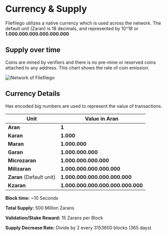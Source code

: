 # Currency & Supply

Filefilego utilizes a native currency which is used across the network. The default unit (Zaran) is 18 decimals, and represented by 10^18 or **1.000.000.000.000.000.000** 

## Supply over time 

Coins are mined by verifiers and there is no pre-mine or reserved coins attached to any address. This chart shows the rate of coin emission.


![Network of Filefilego](/coin.png)

## Currency Details

Hex encoded big numbers are used to represent the value of transactions.

| Unit                     | Value in Aran                     |
| ------------------------ | --------------------------------- |
| **Aran**                 | **1**                             |
| **Karan**                | **1.000**                         |
| **Maran**                | **1.000.000**                     |
| **Garan**                | **1.000.000.000**                 |
| **Microzaran**           | **1.000.000.000.000**             |
| **Milizaran**            | **1.000.000.000.000.000**         |
| **Zaran** (Default unit) | **1.000.000.000.000.000.000**     |
| **Kzaran**               | **1.000.000.000.000.000.000.000** |


**Block time:** ~10 Seconds

**Total Supply:** 500 Million Zarans

**Validation/Stake Reward:** 15 Zarans per Block

**Supply Decrease Rate:** Divide by 2 every 3153600 blocks (365 days)

